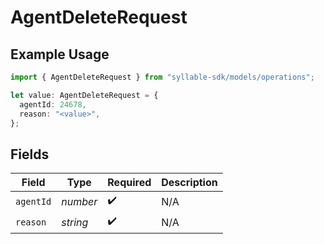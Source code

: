 # AgentDeleteRequest

## Example Usage

```typescript
import { AgentDeleteRequest } from "syllable-sdk/models/operations";

let value: AgentDeleteRequest = {
  agentId: 24678,
  reason: "<value>",
};
```

## Fields

| Field              | Type               | Required           | Description        |
| ------------------ | ------------------ | ------------------ | ------------------ |
| `agentId`          | *number*           | :heavy_check_mark: | N/A                |
| `reason`           | *string*           | :heavy_check_mark: | N/A                |